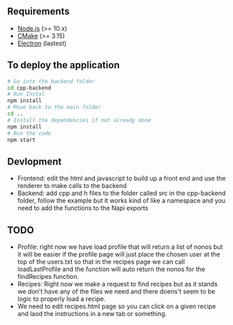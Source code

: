 ## Requirements
- [Node.js](https://nodejs.org/en/download/) (>= 10.x)
- [CMake](https://cmake.org/download/) (>= 3.15)
- [Electron](https://www.electronjs.org/docs/latest/tutorial/installation) (lastest)

## To deploy the application
```bash
# Go into the backend folder
cd cpp-backend
# Run Instal
npm install
# Move back to the main folder
cd ..
# Install the dependencies if not already done
npm install
# Run the code
npm start
```

## Devlopment

- Frontend: edit the html and javascript to build up a front end and use the renderer to make calls to the backend
- Backend: add cpp and h files to the folder called src in the cpp-backend folder, follow the example but it works kind of like a namespace and you need to add the functions to the Napi exports

## TODO

- Profile: right now we have load profile that will return a list of nonos but it will be easier if the profile page will just place the chosen user at the top of the users.txt so that in the recipes page we can call loadLastProfile and the function will auto return the nonos for the findRecipes function.
- Recipes: Right now we make a request to find recipes but as it stands we don't have any of the files we need and there doens't seem to be logic to properly load a recipe.
- We need to edit recipes.html page so you can click on a given recipe and laod the instructions in a new tab or something.
